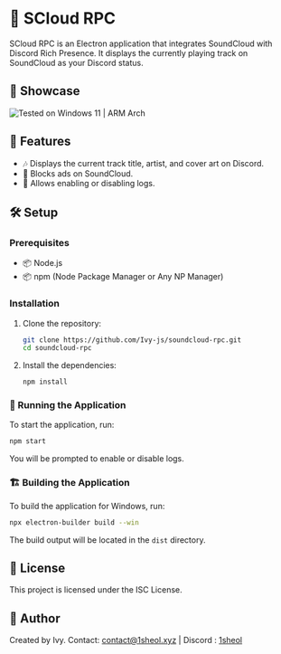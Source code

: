# 🎵 SCloud RPC

SCloud RPC is an Electron application that integrates SoundCloud with Discord Rich Presence. It displays the currently playing track on SoundCloud as your Discord status.


## 👀 Showcase

![Tested on Windows 11 | ARM Arch](./showcase.gif)

## 🌟 Features

- 🎶 Displays the current track title, artist, and cover art on Discord.
- 🚫 Blocks ads on SoundCloud.
- 📝 Allows enabling or disabling logs.

## 🛠️ Setup

### Prerequisites

- 📦 Node.js
- 📦 npm (Node Package Manager or Any NP Manager)

### Installation

1. Clone the repository:
    ```bash
    git clone https://github.com/Ivy-js/soundcloud-rpc.git
    cd soundcloud-rpc
    ```

2. Install the dependencies:
    ```bash
    npm install
    ```

### 🚀 Running the Application

To start the application, run:
```bash
npm start
```

You will be prompted to enable or disable logs.

### 🏗️ Building the Application

To build the application for Windows, run:
```bash
npx electron-builder build --win
```

The build output will be located in the `dist` directory.

## 📜 License

This project is licensed under the ISC License.

## 👤 Author

Created by Ivy. Contact: [contact@1sheol.xyz](mailto:contact@1sheol.xyz) | Discord : [1sheol](https://discord.com/users/1114616280138395738)
